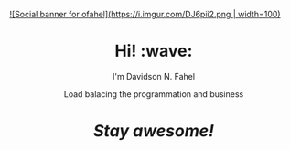 [![Social banner for ofahel](https://i.imgur.com/DJ6pii2.png | width=100)](https://github.com/ofahel)
<h1 align='center'> Hi! :wave:</h1>
<p align='center'>
I'm Davidson N. Fahel
</p>
<p align='center'>Load balacing the programmation and business</p>

<h1 align='center'><i>Stay awesome!</i></h1>

